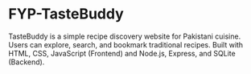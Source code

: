 # FYP-TasteBuddy
TasteBuddy is a simple recipe discovery website for Pakistani cuisine. Users can explore, search, and bookmark traditional recipes. Built with HTML, CSS, JavaScript (Frontend) and Node.js, Express, and SQLite (Backend).
